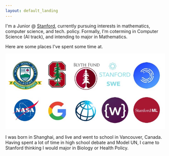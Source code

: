 ```yaml
---
layout: default_landing
---
```


I'm a Junior @ [Stanford](https://profiles.stanford.edu/eva-zhang), currently pursuing interests in mathematics, computer science, and tech. policy. Formally, I'm coterming in Computer Science (AI track), and intending to major in Mathematics. 

Here are some places I've spent some time at. 

<img src="images/Presentation1.jpg" width="500"/>

I was born in Shanghai, and live and went to school in Vancouver, Canada. Having spent a lot of time in high school debate and Model UN, I came to Stanford thinking I would major in Biology or Health Policy. 
